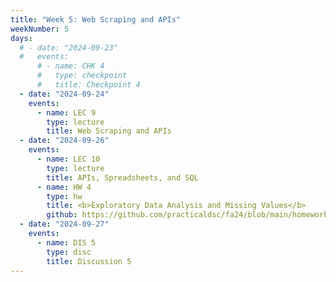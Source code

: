 ```yaml
---
title: "Week 5: Web Scraping and APIs"
weekNumber: 5
days:
  # - date: "2024-09-23"
  #   events:
      # - name: CHK 4
      #   type: checkpoint
      #   title: Checkpoint 4
  - date: "2024-09-24"
    events:
      - name: LEC 9
        type: lecture
        title: Web Scraping and APIs
  - date: "2024-09-26"
    events:
      - name: LEC 10
        type: lecture
        title: APIs, Spreadsheets, and SQL
      - name: HW 4
        type: hw
        title: <b>Exploratory Data Analysis and Missing Values</b>
        github: https://github.com/practicaldsc/fa24/blob/main/homeworks/hw04/hw04.ipynb
  - date: "2024-09-27"
    events:
      - name: DIS 5
        type: disc
        title: Discussion 5
---
```


